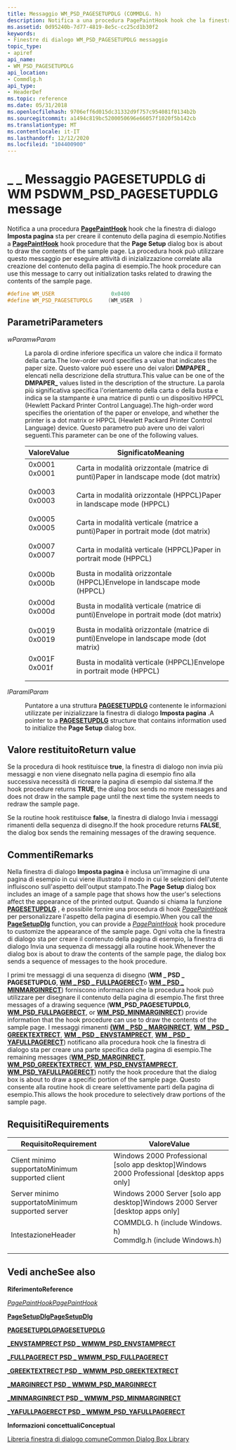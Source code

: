 ```yaml
---
title: Messaggio WM_PSD_PAGESETUPDLG (COMMDLG. h)
description: Notifica a una procedura PagePaintHook hook che la finestra di dialogo Imposta pagina sta per creare il contenuto della pagina di esempio. La procedura hook può utilizzare questo messaggio per eseguire attività di inizializzazione correlate alla creazione del contenuto della pagina di esempio.
ms.assetid: 0d95240b-7d77-4819-8e5c-cc25cd1b30f2
keywords:
- Finestre di dialogo WM_PSD_PAGESETUPDLG messaggio
topic_type:
- apiref
api_name:
- WM_PSD_PAGESETUPDLG
api_location:
- Commdlg.h
api_type:
- HeaderDef
ms.topic: reference
ms.date: 05/31/2018
ms.openlocfilehash: 9706eff6d015dc31332d9f757c954081f0134b2b
ms.sourcegitcommit: a1494c819bc5200050696e66057f1020f5b142cb
ms.translationtype: MT
ms.contentlocale: it-IT
ms.lasthandoff: 12/12/2020
ms.locfileid: "104400900"
---
```

# <a name="wm_psd_pagesetupdlg-message"></a><span data-ttu-id="39b52-105">\_ \_ Messaggio PAGESETUPDLG di WM PSD</span><span class="sxs-lookup"><span data-stu-id="39b52-105">WM\_PSD\_PAGESETUPDLG message</span></span>

<span data-ttu-id="39b52-106">Notifica a una procedura [**PagePaintHook**](/windows/win32/api/commdlg/nc-commdlg-lppagepainthook) hook che la finestra di dialogo **Imposta pagina** sta per creare il contenuto della pagina di esempio.</span><span class="sxs-lookup"><span data-stu-id="39b52-106">Notifies a [**PagePaintHook**](/windows/win32/api/commdlg/nc-commdlg-lppagepainthook) hook procedure that the **Page Setup** dialog box is about to draw the contents of the sample page.</span></span> <span data-ttu-id="39b52-107">La procedura hook può utilizzare questo messaggio per eseguire attività di inizializzazione correlate alla creazione del contenuto della pagina di esempio.</span><span class="sxs-lookup"><span data-stu-id="39b52-107">The hook procedure can use this message to carry out initialization tasks related to drawing the contents of the sample page.</span></span>


```C++
#define WM_USER                  0x0400
#define WM_PSD_PAGESETUPDLG     (WM_USER  )
```



## <a name="parameters"></a><span data-ttu-id="39b52-108">Parametri</span><span class="sxs-lookup"><span data-stu-id="39b52-108">Parameters</span></span>

<dl> <dt>

<span data-ttu-id="39b52-109">*wParam*</span><span class="sxs-lookup"><span data-stu-id="39b52-109">*wParam*</span></span> 
</dt> <dd>

<span data-ttu-id="39b52-110">La parola di ordine inferiore specifica un valore che indica il formato della carta.</span><span class="sxs-lookup"><span data-stu-id="39b52-110">The low-order word specifies a value that indicates the paper size.</span></span> <span data-ttu-id="39b52-111">Questo valore può essere uno dei valori **DMPAPER \_** elencati nella descrizione della struttura.</span><span class="sxs-lookup"><span data-stu-id="39b52-111">This value can be one of the **DMPAPER\_** values listed in the description of the structure.</span></span> <span data-ttu-id="39b52-112">La parola più significativa specifica l'orientamento della carta o della busta e indica se la stampante è una matrice di punti o un dispositivo HPPCL (Hewlett Packard Printer Control Language).</span><span class="sxs-lookup"><span data-stu-id="39b52-112">The high-order word specifies the orientation of the paper or envelope, and whether the printer is a dot matrix or HPPCL (Hewlett Packard Printer Control Language) device.</span></span> <span data-ttu-id="39b52-113">Questo parametro può avere uno dei valori seguenti.</span><span class="sxs-lookup"><span data-stu-id="39b52-113">This parameter can be one of the following values.</span></span>



| <span data-ttu-id="39b52-114">Valore</span><span class="sxs-lookup"><span data-stu-id="39b52-114">Value</span></span>                                                                             | <span data-ttu-id="39b52-115">Significato</span><span class="sxs-lookup"><span data-stu-id="39b52-115">Meaning</span></span>                                            |
|-----------------------------------------------------------------------------------|----------------------------------------------------|
| <dl> <span data-ttu-id="39b52-116"><dt>0x0001</dt></span><span class="sxs-lookup"><span data-stu-id="39b52-116"><dt>0x0001</dt></span></span> </dl> | <span data-ttu-id="39b52-117">Carta in modalità orizzontale (matrice di punti)</span><span class="sxs-lookup"><span data-stu-id="39b52-117">Paper in landscape mode (dot matrix)</span></span><br/>    |
| <dl> <span data-ttu-id="39b52-118"><dt>0x0003</dt></span><span class="sxs-lookup"><span data-stu-id="39b52-118"><dt>0x0003</dt></span></span> </dl> | <span data-ttu-id="39b52-119">Carta in modalità orizzontale (HPPCL)</span><span class="sxs-lookup"><span data-stu-id="39b52-119">Paper in landscape mode (HPPCL)</span></span><br/>         |
| <dl> <span data-ttu-id="39b52-120"><dt>0x0005</dt></span><span class="sxs-lookup"><span data-stu-id="39b52-120"><dt>0x0005</dt></span></span> </dl> | <span data-ttu-id="39b52-121">Carta in modalità verticale (matrice a punti)</span><span class="sxs-lookup"><span data-stu-id="39b52-121">Paper in portrait mode (dot matrix)</span></span><br/>     |
| <dl> <span data-ttu-id="39b52-122"><dt>0x0007</dt></span><span class="sxs-lookup"><span data-stu-id="39b52-122"><dt>0x0007</dt></span></span> </dl> | <span data-ttu-id="39b52-123">Carta in modalità verticale (HPPCL)</span><span class="sxs-lookup"><span data-stu-id="39b52-123">Paper in portrait mode (HPPCL)</span></span><br/>          |
| <dl> <span data-ttu-id="39b52-124"><dt>0x000b</dt></span><span class="sxs-lookup"><span data-stu-id="39b52-124"><dt>0x000b</dt></span></span> </dl> | <span data-ttu-id="39b52-125">Busta in modalità orizzontale (HPPCL)</span><span class="sxs-lookup"><span data-stu-id="39b52-125">Envelope in landscape mode (HPPCL)</span></span><br/>      |
| <dl> <span data-ttu-id="39b52-126"><dt>0x000d</dt></span><span class="sxs-lookup"><span data-stu-id="39b52-126"><dt>0x000d</dt></span></span> </dl> | <span data-ttu-id="39b52-127">Busta in modalità verticale (matrice di punti)</span><span class="sxs-lookup"><span data-stu-id="39b52-127">Envelope in portrait mode (dot matrix)</span></span><br/>  |
| <dl> <span data-ttu-id="39b52-128"><dt>0x0019</dt></span><span class="sxs-lookup"><span data-stu-id="39b52-128"><dt>0x0019</dt></span></span> </dl> | <span data-ttu-id="39b52-129">Busta in modalità orizzontale (matrice di punti)</span><span class="sxs-lookup"><span data-stu-id="39b52-129">Envelope in landscape mode (dot matrix)</span></span><br/> |
| <dl> <span data-ttu-id="39b52-130"><dt>0x001F</dt></span><span class="sxs-lookup"><span data-stu-id="39b52-130"><dt>0x001f</dt></span></span> </dl> | <span data-ttu-id="39b52-131">Busta in modalità verticale (HPPCL)</span><span class="sxs-lookup"><span data-stu-id="39b52-131">Envelope in portrait mode (HPPCL)</span></span><br/>       |



 

</dd> <dt>

<span data-ttu-id="39b52-132">*lParam*</span><span class="sxs-lookup"><span data-stu-id="39b52-132">*lParam*</span></span> 
</dt> <dd>

<span data-ttu-id="39b52-133">Puntatore a una struttura [**PAGESETUPDLG**](/windows/win32/api/commdlg/ns-commdlg-pagesetupdlga) contenente le informazioni utilizzate per inizializzare la finestra di dialogo **Imposta pagina** .</span><span class="sxs-lookup"><span data-stu-id="39b52-133">A pointer to a [**PAGESETUPDLG**](/windows/win32/api/commdlg/ns-commdlg-pagesetupdlga) structure that contains information used to initialize the **Page Setup** dialog box.</span></span>

</dd> </dl>

## <a name="return-value"></a><span data-ttu-id="39b52-134">Valore restituito</span><span class="sxs-lookup"><span data-stu-id="39b52-134">Return value</span></span>

<span data-ttu-id="39b52-135">Se la procedura di hook restituisce **true**, la finestra di dialogo non invia più messaggi e non viene disegnato nella pagina di esempio fino alla successiva necessità di ricreare la pagina di esempio dal sistema.</span><span class="sxs-lookup"><span data-stu-id="39b52-135">If the hook procedure returns **TRUE**, the dialog box sends no more messages and does not draw in the sample page until the next time the system needs to redraw the sample page.</span></span>

<span data-ttu-id="39b52-136">Se la routine hook restituisce **false**, la finestra di dialogo Invia i messaggi rimanenti della sequenza di disegno.</span><span class="sxs-lookup"><span data-stu-id="39b52-136">If the hook procedure returns **FALSE**, the dialog box sends the remaining messages of the drawing sequence.</span></span>

## <a name="remarks"></a><span data-ttu-id="39b52-137">Commenti</span><span class="sxs-lookup"><span data-stu-id="39b52-137">Remarks</span></span>

<span data-ttu-id="39b52-138">Nella finestra di dialogo **Imposta pagina** è inclusa un'immagine di una pagina di esempio in cui viene illustrato il modo in cui le selezioni dell'utente influiscono sull'aspetto dell'output stampato.</span><span class="sxs-lookup"><span data-stu-id="39b52-138">The **Page Setup** dialog box includes an image of a sample page that shows how the user's selections affect the appearance of the printed output.</span></span> <span data-ttu-id="39b52-139">Quando si chiama la funzione [**PAGESETUPDLG**](/previous-versions/windows/desktop/legacy/ms646937(v=vs.85)) , è possibile fornire una procedura di hook [*PagePaintHook*](/windows/win32/api/commdlg/nc-commdlg-lppagepainthook) per personalizzare l'aspetto della pagina di esempio.</span><span class="sxs-lookup"><span data-stu-id="39b52-139">When you call the [**PageSetupDlg**](/previous-versions/windows/desktop/legacy/ms646937(v=vs.85)) function, you can provide a [*PagePaintHook*](/windows/win32/api/commdlg/nc-commdlg-lppagepainthook) hook procedure to customize the appearance of the sample page.</span></span> <span data-ttu-id="39b52-140">Ogni volta che la finestra di dialogo sta per creare il contenuto della pagina di esempio, la finestra di dialogo Invia una sequenza di messaggi alla routine hook.</span><span class="sxs-lookup"><span data-stu-id="39b52-140">Whenever the dialog box is about to draw the contents of the sample page, the dialog box sends a sequence of messages to the hook procedure.</span></span>

<span data-ttu-id="39b52-141">I primi tre messaggi di una sequenza di disegno (**WM \_ PSD \_ PAGESETUPDLG**, [**WM \_ PSD \_ FULLPAGERECT**](wm-psd-fullpagerect.md)o [**WM \_ PSD \_ MINMARGINRECT**](wm-psd-minmarginrect.md)) forniscono informazioni che la procedura hook può utilizzare per disegnare il contenuto della pagina di esempio.</span><span class="sxs-lookup"><span data-stu-id="39b52-141">The first three messages of a drawing sequence (**WM\_PSD\_PAGESETUPDLG**, [**WM\_PSD\_FULLPAGERECT**](wm-psd-fullpagerect.md), or [**WM\_PSD\_MINMARGINRECT**](wm-psd-minmarginrect.md)) provide information that the hook procedure can use to draw the contents of the sample page.</span></span> <span data-ttu-id="39b52-142">I messaggi rimanenti [**(WM \_ PSD \_ MARGINRECT**](wm-psd-marginrect.md), [**WM \_ PSD \_ GREEKTEXTRECT**](wm-psd-greektextrect.md), [**WM \_ PSD \_ ENVSTAMPRECT**](wm-psd-envstamprect.md), [**WM \_ PSD \_ YAFULLPAGERECT**](wm-psd-yafullpagerect.md)) notificano alla procedura hook che la finestra di dialogo sta per creare una parte specifica della pagina di esempio.</span><span class="sxs-lookup"><span data-stu-id="39b52-142">The remaining messages ([**WM\_PSD\_MARGINRECT**](wm-psd-marginrect.md), [**WM\_PSD\_GREEKTEXTRECT**](wm-psd-greektextrect.md), [**WM\_PSD\_ENVSTAMPRECT**](wm-psd-envstamprect.md), [**WM\_PSD\_YAFULLPAGERECT**](wm-psd-yafullpagerect.md)) notify the hook procedure that the dialog box is about to draw a specific portion of the sample page.</span></span> <span data-ttu-id="39b52-143">Questo consente alla routine hook di creare selettivamente parti della pagina di esempio.</span><span class="sxs-lookup"><span data-stu-id="39b52-143">This allows the hook procedure to selectively draw portions of the sample page.</span></span>

## <a name="requirements"></a><span data-ttu-id="39b52-144">Requisiti</span><span class="sxs-lookup"><span data-stu-id="39b52-144">Requirements</span></span>



| <span data-ttu-id="39b52-145">Requisito</span><span class="sxs-lookup"><span data-stu-id="39b52-145">Requirement</span></span> | <span data-ttu-id="39b52-146">Valore</span><span class="sxs-lookup"><span data-stu-id="39b52-146">Value</span></span> |
|-------------------------------------|----------------------------------------------------------------------------------------------------------|
| <span data-ttu-id="39b52-147">Client minimo supportato</span><span class="sxs-lookup"><span data-stu-id="39b52-147">Minimum supported client</span></span><br/> | <span data-ttu-id="39b52-148">Windows 2000 Professional \[solo app desktop\]</span><span class="sxs-lookup"><span data-stu-id="39b52-148">Windows 2000 Professional \[desktop apps only\]</span></span><br/>                                               |
| <span data-ttu-id="39b52-149">Server minimo supportato</span><span class="sxs-lookup"><span data-stu-id="39b52-149">Minimum supported server</span></span><br/> | <span data-ttu-id="39b52-150">Windows 2000 Server \[solo app desktop\]</span><span class="sxs-lookup"><span data-stu-id="39b52-150">Windows 2000 Server \[desktop apps only\]</span></span><br/>                                                     |
| <span data-ttu-id="39b52-151">Intestazione</span><span class="sxs-lookup"><span data-stu-id="39b52-151">Header</span></span><br/>                   | <dl> <span data-ttu-id="39b52-152"><dt>COMMDLG. h (include Windows. h)</dt></span><span class="sxs-lookup"><span data-stu-id="39b52-152"><dt>Commdlg.h (include Windows.h)</dt></span></span> </dl> |



## <a name="see-also"></a><span data-ttu-id="39b52-153">Vedi anche</span><span class="sxs-lookup"><span data-stu-id="39b52-153">See also</span></span>

<dl> <dt>

<span data-ttu-id="39b52-154">**Riferimento**</span><span class="sxs-lookup"><span data-stu-id="39b52-154">**Reference**</span></span>
</dt> <dt>

[<span data-ttu-id="39b52-155">*PagePaintHook*</span><span class="sxs-lookup"><span data-stu-id="39b52-155">*PagePaintHook*</span></span>](/windows/win32/api/commdlg/nc-commdlg-lppagepainthook)
</dt> <dt>

<span data-ttu-id="39b52-156">[**PageSetupDlg**](/previous-versions/windows/desktop/legacy/ms646937(v=vs.85))</span><span class="sxs-lookup"><span data-stu-id="39b52-156">[**PageSetupDlg**](/previous-versions/windows/desktop/legacy/ms646937(v=vs.85))</span></span>
</dt> <dt>

[<span data-ttu-id="39b52-157">**PAGESETUPDLG**</span><span class="sxs-lookup"><span data-stu-id="39b52-157">**PAGESETUPDLG**</span></span>](/windows/win32/api/commdlg/ns-commdlg-pagesetupdlga)
</dt> <dt>

[<span data-ttu-id="39b52-158">**\_ENVSTAMPRECT PSD \_ WM**</span><span class="sxs-lookup"><span data-stu-id="39b52-158">**WM\_PSD\_ENVSTAMPRECT**</span></span>](wm-psd-envstamprect.md)
</dt> <dt>

[<span data-ttu-id="39b52-159">**\_FULLPAGERECT PSD \_ WM**</span><span class="sxs-lookup"><span data-stu-id="39b52-159">**WM\_PSD\_FULLPAGERECT**</span></span>](wm-psd-fullpagerect.md)
</dt> <dt>

[<span data-ttu-id="39b52-160">**\_GREEKTEXTRECT PSD \_ WM**</span><span class="sxs-lookup"><span data-stu-id="39b52-160">**WM\_PSD\_GREEKTEXTRECT**</span></span>](wm-psd-greektextrect.md)
</dt> <dt>

[<span data-ttu-id="39b52-161">**\_MARGINRECT PSD \_ WM**</span><span class="sxs-lookup"><span data-stu-id="39b52-161">**WM\_PSD\_MARGINRECT**</span></span>](wm-psd-marginrect.md)
</dt> <dt>

[<span data-ttu-id="39b52-162">**\_MINMARGINRECT PSD \_ WM**</span><span class="sxs-lookup"><span data-stu-id="39b52-162">**WM\_PSD\_MINMARGINRECT**</span></span>](wm-psd-minmarginrect.md)
</dt> <dt>

[<span data-ttu-id="39b52-163">**\_YAFULLPAGERECT PSD \_ WM**</span><span class="sxs-lookup"><span data-stu-id="39b52-163">**WM\_PSD\_YAFULLPAGERECT**</span></span>](wm-psd-yafullpagerect.md)
</dt> <dt>

<span data-ttu-id="39b52-164">**Informazioni concettuali**</span><span class="sxs-lookup"><span data-stu-id="39b52-164">**Conceptual**</span></span>
</dt> <dt>

[<span data-ttu-id="39b52-165">Libreria finestra di dialogo comune</span><span class="sxs-lookup"><span data-stu-id="39b52-165">Common Dialog Box Library</span></span>](common-dialog-box-library.md)
</dt> </dl>

 

